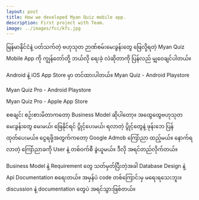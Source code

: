 ```yaml
---
layout: post
title: How we developed Myan Quiz mobile app.
description: First project with Team.
image: ../images/fcc/kfc.jpg
---
```

မြန်မာနိုင်ငံနဲ့ ပတ်သက်တဲ့ ဗဟုသုတ ဉာဏ်စမ်းမေးခွန်းတွေ ဖြေလို့ရတဲ့ Myan Quiz Mobile App ကို ကျွန်တော်တို့ ဘယ်လို ရေးခဲ့ လဲဆိုတာကို ပြန်လည် မျှဝေချင်ပါတယ်။

Android နဲ့ iOS App Store မှာ တင်ထားပါတယ်။
Myan Quiz - Android Playstore

Myan Quiz Pro - Android Playstore

Myan Quiz Pro - Apple App Store

စစချင်း စဉ်းစားမိတာကတော့ Business Model ဆိုပါတော့။
အထွေထွေဗဟုသုတ မေးခွန်းတွေ မေးမယ်၊ ဖြေနိုင်ရင် ပွိုင့်ပေးမယ်၊ ရလာတဲ့ ပွိုင့်တွေနဲ့ ဖုန်းဘေ ပြန်ထုတ်ပေးမယ်။
ငွေရဖို့အတွက်ကတော့ Google Admob ကြော်ညာ ထည့်မယ်။
နောက်ရလာတဲ့ ကြော်ညာခကို User နဲ့ တစ်ဝက်စီ ခွဲယူမယ်။
ဒီလို အရင်တည်လိုက်တယ်။

Business Model နဲ့ Requirement တွေ သတ်မှတ်ပြီးတဲ့အခါ Database Design နဲ့ Api Documentation စရေးတယ်။
အမှန်ပဲ code တစ်ကြောင်းမှ မရေးရသေးဘူး။ discussion နဲ့ documentation တွေပဲ အရင်သွားဖြစ်တယ်။





